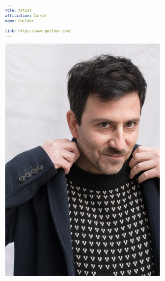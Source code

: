 ```yaml
---
role: Artist
affiliation: Careof
name: Guildor

link: https://www.guildor.com/
---
```


![{name} {surname}](./profile.jpg)
